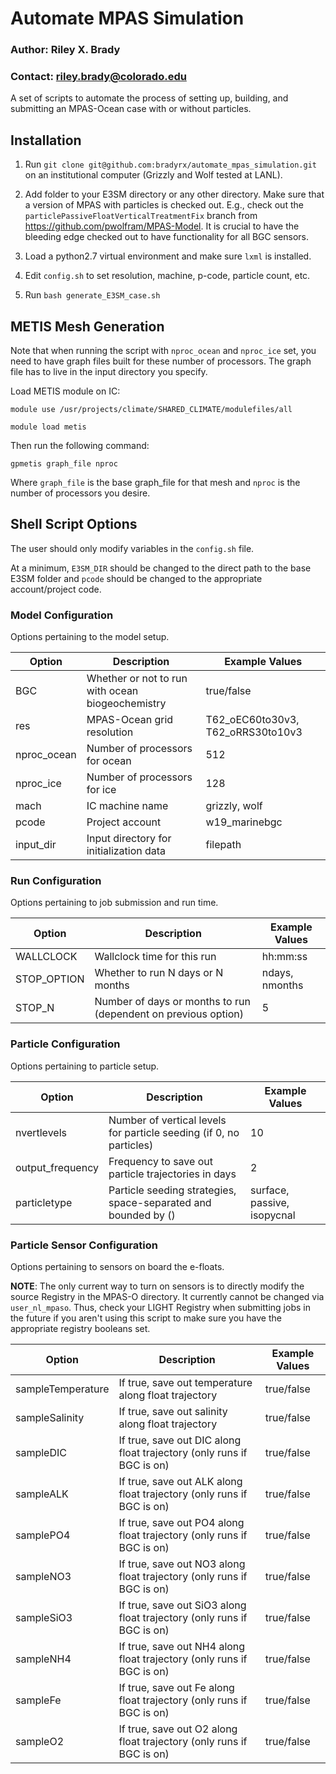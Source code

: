 # Automate MPAS Simulation

### Author: Riley X. Brady
### Contact: riley.brady@colorado.edu

A set of scripts to automate the process of setting up, building, and submitting an MPAS-Ocean case with or without particles.

## Installation

1. Run `git clone git@github.com:bradyrx/automate_mpas_simulation.git` on an institutional computer (Grizzly and Wolf tested at LANL).

2. Add folder to your E3SM directory or any other directory. Make sure that a version of MPAS with particles is checked out. E.g., check out the `particlePassiveFloatVerticalTreatmentFix` branch from https://github.com/pwolfram/MPAS-Model. It is crucial to have the bleeding edge checked out to have functionality for all BGC sensors.

3. Load a python2.7 virtual environment and make sure `lxml` is installed.

4. Edit `config.sh` to set resolution, machine, p-code, particle count, etc.

5. Run `bash generate_E3SM_case.sh`

## METIS Mesh Generation

Note that when running the script with `nproc_ocean` and `nproc_ice` set, you need to have graph files built for these number of processors. The graph file has to live in the input directory you specify. 

Load METIS module on IC:

`module use /usr/projects/climate/SHARED_CLIMATE/modulefiles/all`

`module load metis`

Then run the following command:

`gpmetis graph_file nproc`

Where `graph_file` is the base graph_file for that mesh and `nproc` is the number of processors you desire.

## Shell Script Options

The user should only modify variables in the `config.sh` file.

At a minimum, `E3SM_DIR` should be changed to the direct path to the base E3SM folder and `pcode` should be changed to the appropriate account/project code.

### Model Configuration

Options pertaining to the model setup.

| Option      |  Description                                     | Example Values                    |
|-------------|--------------------------------------------------|-----------------------------------|
| BGC         | Whether or not to run with ocean biogeochemistry | true/false                        |
| res         | MPAS-Ocean grid resolution                       | T62_oEC60to30v3, T62_oRRS30to10v3 |
| nproc_ocean | Number of processors for ocean                   | 512                               |
| nproc_ice   | Number of processors for ice                     | 128                               |
| mach        | IC machine name                                  | grizzly, wolf                     |
| pcode       | Project account                                  | w19_marinebgc                     |
| input_dir   | Input directory for initialization data          | filepath                          |

### Run Configuration

Options pertaining to job submission and run time.

| Option      |  Description                                                   | Example Values |
|-------------|----------------------------------------------------------------|----------------|
| WALLCLOCK   | Wallclock time for this run                                    | hh:mm:ss       |
| STOP_OPTION | Whether to run N days or N months                              | ndays, nmonths |
| STOP_N      | Number of days or months to run (dependent on previous option) | 5              |

### Particle Configuration

Options pertaining to particle setup.

| Option           |  Description                                                        | Example Values              |
|------------------|---------------------------------------------------------------------|-----------------------------|
| nvertlevels      | Number of vertical levels for particle seeding (if 0, no particles) | 10                          |
| output_frequency | Frequency to save out particle trajectories in days                 | 2                           |
| particletype     | Particle seeding strategies, space-separated and bounded by ()      | surface, passive, isopycnal |

### Particle Sensor Configuration

Options pertaining to sensors on board the e-floats.

**NOTE**: The only current way to turn on sensors is to directly modify the source Registry in the MPAS-O directory. It currently cannot be changed via `user_nl_mpaso`. Thus, check your LIGHT Registry when submitting jobs in the future if you aren't using this script to make sure you have the appropriate registry booleans set.

| Option            |  Description                                                          | Example Values |
|-------------------|-----------------------------------------------------------------------|----------------|
| sampleTemperature | If true, save out temperature along float trajectory                  | true/false     |
| sampleSalinity    | If true, save out salinity along float trajectory                     | true/false     |
| sampleDIC         | If true, save out DIC along float trajectory (only runs if BGC is on) | true/false     |
| sampleALK         | If true, save out ALK along float trajectory (only runs if BGC is on) | true/false     |
| samplePO4         | If true, save out PO4 along float trajectory (only runs if BGC is on) | true/false     |
| sampleNO3         | If true, save out NO3 along float trajectory (only runs if BGC is on) | true/false     |
| sampleSiO3         | If true, save out SiO3 along float trajectory (only runs if BGC is on) | true/false     |
| sampleNH4         | If true, save out NH4 along float trajectory (only runs if BGC is on) | true/false     |
| sampleFe         | If true, save out Fe along float trajectory (only runs if BGC is on) | true/false     |
| sampleO2         | If true, save out O2 along float trajectory (only runs if BGC is on) | true/false     |

